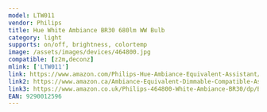 ```yaml
---
model: LTW011
vendor: Philips
title: Hue White Ambiance BR30 680lm WW Bulb
category: light
supports: on/off, brightness, colortemp
image: /assets/images/devices/464800.jpg
compatible: [z2m,deconz]
mlink: ['LTW011']
link: https://www.amazon.com/Philips-Hue-Ambiance-Equivalent-Assistant/dp/B01KJYSOHC
link2: https://www.amazon.ca/Ambiance-Equivalent-Dimmable-Compatible-Assistant/dp/B01KJYSOHC
link3: https://www.amazon.co.uk/Philips-464800-White-Ambiance-BR30/dp/B01KJYSOHC
EAN: 9290012596
---
```


